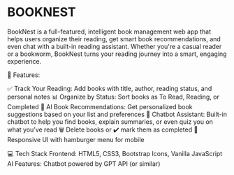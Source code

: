 # BOOKNEST
BookNest is a full-featured, intelligent book management web app that helps users organize their reading, get smart book recommendations, and even chat with a built-in reading assistant. Whether you're a casual reader or a bookworm, BookNest turns your reading journey into a smart, engaging experience.

🚀 Features:

✅ Track Your Reading: Add books with title, author, reading status, and personal notes
📊 Organize by Status: Sort books as To Read, Reading, or Completed
🧠 AI Book Recommendations: Get personalized book suggestions based on your list and preferences
🤖 Chatbot Assistant: Built-in chatbot to help you find books, explain summaries, or even quiz you on what you’ve read
🗑️ Delete books or ✔️ mark them as completed
🍔 Responsive UI with hamburger menu for mobile

💻 Tech Stack
Frontend: HTML5, CSS3, Bootstrap Icons, Vanilla JavaScript
AI Features: Chatbot powered by GPT API (or similar)
